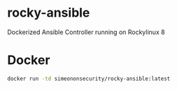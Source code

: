 # rocky-ansible
Dockerized Ansible Controller running on Rockylinux 8

# Docker
```bash
docker run -td simeononsecurity/rocky-ansible:latest
```
